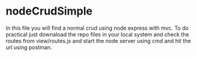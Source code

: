 # nodeCrudSimple
In this file you will find a normal crud using node express with mvc.
To do practical just downaload the repo files in your local system and check the routes from view/routes.js and start the node server using cmd and hit the url using postman.

